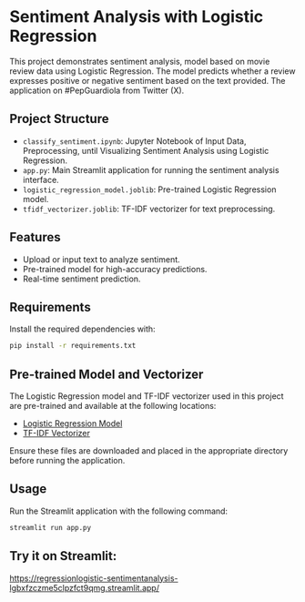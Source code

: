# Sentiment Analysis with Logistic Regression

This project demonstrates sentiment analysis, model based on movie review data using Logistic Regression. The model predicts whether a review expresses positive or negative sentiment based on the text provided. The application on #PepGuardiola from Twitter (X).

## Project Structure

- `classify_sentiment.ipynb`: Jupyter Notebook of Input Data, Preprocessing, until Visualizing Sentiment Analysis using Logistic Regression.
- `app.py`: Main Streamlit application for running the sentiment analysis interface.
- `logistic_regression_model.joblib`: Pre-trained Logistic Regression model.
- `tfidf_vectorizer.joblib`: TF-IDF vectorizer for text preprocessing.

## Features

- Upload or input text to analyze sentiment.
- Pre-trained model for high-accuracy predictions.
- Real-time sentiment prediction.

## Requirements

Install the required dependencies with:

```bash
pip install -r requirements.txt
```

## Pre-trained Model and Vectorizer

The Logistic Regression model and TF-IDF vectorizer used in this project are pre-trained and available at the following locations:

- [Logistic Regression Model](https://github.com/zenklinov/Regression_Logistic_-_Sentiment_Analysis_Movie_Data/blob/main/logistic_regression_model.joblib)
- [TF-IDF Vectorizer](https://github.com/zenklinov/Regression_Logistic_-_Sentiment_Analysis_Movie_Data/blob/main/tfidf_vectorizer.joblib)

Ensure these files are downloaded and placed in the appropriate directory before running the application.

## Usage

Run the Streamlit application with the following command:

```bash
streamlit run app.py
```

## Try it on Streamlit:

https://regressionlogistic-sentimentanalysis-lgbxfzczme5clpzfct9qmg.streamlit.app/
